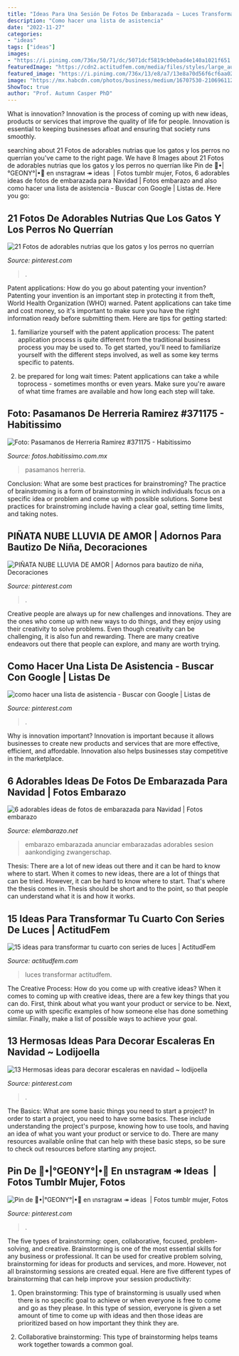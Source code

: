 ```yaml
---
title: "Ideas Para Una Sesión De Fotos De Embarazada ~ Luces Transformar Actitudfem"
description: "Como hacer una lista de asistencia"
date: "2022-11-27"
categories:
- "ideas"
tags: ["ideas"]
images:
- "https://i.pinimg.com/736x/50/71/dc/5071dcf5819cb0ebad4e140a1021f651.jpg"
featuredImage: "https://cdn2.actitudfem.com/media/files/styles/large_auto/public/images/2019/04/decorar-con-series-de-luces.jpg"
featured_image: "https://i.pinimg.com/736x/13/e8/a7/13e8a70d56f6cf6aa022a144b2b74332.jpg"
image: "https://mx.habcdn.com/photos/business/medium/16707530-210696112668868-1412863728842177852-o-371175.jpg"
ShowToc: true
author: "Prof. Autumn Casper PhD"
---
```



What is innovation?
Innovation is the process of coming up with new ideas, products or services that improve the quality of life for people. Innovation is essential to keeping businesses afloat and ensuring that society runs smoothly.

	

		
searching about 21 Fotos de adorables nutrias que los gatos y los perros no querrían you've came to the right page. We have 8 Images about 21 Fotos de adorables nutrias que los gatos y los perros no querrían like Pin de 🧠•|°GEONY°|•🧠 en ιnѕтagraм ↠ ideas ️ | Fotos tumblr mujer, Fotos, 6 adorables ideas de fotos de embarazada para Navidad | Fotos embarazo and also como hacer una lista de asistencia - Buscar con Google | Listas de. Here you go:
		
    
## 21 Fotos De Adorables Nutrias Que Los Gatos Y Los Perros No Querrían

<img loading=lazy src="https://i.pinimg.com/736x/b7/73/fe/b773fedf280a38a314cea5db5918147a.jpg" onerror="this.onerror=null;this.src='https://tse3.mm.bing.net/th?id=OIP.-A0N72DZIjYfoqJOMFwtXQHaKj&amp;pid=15.1';" alt="21 Fotos de adorables nutrias que los gatos y los perros no querrían">

_Source: pinterest.com_

>. 

	

Patent applications: How do you go about patenting your invention?
Patenting your invention is an important step in protecting it from theft, World Health Organization (WHO) warned. Patent applications can take time and cost money, so it's important to make sure you have the right information ready before submitting them. Here are tips for getting started:
1. familiarize yourself with the patent application process: The patent application process is quite different from the traditional business process you may be used to. To get started, you'll need to familiarize yourself with the different steps involved, as well as some key terms specific to patents.



2. be prepared for long wait times: Patent applications can take a while toprocess - sometimes months or even years. Make sure you're aware of what time frames are available and how long each step will take.



    
## Foto: Pasamanos De Herreria Ramirez #371175 - Habitissimo

<img loading=lazy src="https://mx.habcdn.com/photos/business/medium/16707530-210696112668868-1412863728842177852-o-371175.jpg" onerror="this.onerror=null;this.src='https://tse3.mm.bing.net/th?id=OIP.ZQodyy1HGQdFlgnJM9doAgAAAA&amp;pid=15.1';" alt="Foto: Pasamanos de Herreria Ramirez #371175 - Habitissimo">

_Source: fotos.habitissimo.com.mx_

>pasamanos herreria. 

	

Conclusion: What are some best practices for brainstroming?
The practice of brainstroming is a form of brainstorming in which individuals focus on a specific idea or problem and come up with possible solutions. Some best practices for brainstroming include having a clear goal, setting time limits, and taking notes.

    
## PIÑATA NUBE LLUVIA DE AMOR | Adornos Para Bautizo De Niña, Decoraciones

<img loading=lazy src="https://i.pinimg.com/736x/32/09/02/3209025c8379e14b1c52edd06cee27a0.jpg" onerror="this.onerror=null;this.src='https://tse3.mm.bing.net/th?id=OIP.u-Iqj6Db7tzviffrRNK72gHaKG&amp;pid=15.1';" alt="PIÑATA NUBE LLUVIA DE AMOR | Adornos para bautizo de niña, Decoraciones">

_Source: pinterest.com_

>. 

	

Creative people are always up for new challenges and innovations. They are the ones who come up with new ways to do things, and they enjoy using their creativity to solve problems. Even though creativity can be challenging, it is also fun and rewarding. There are many creative endeavors out there that people can explore, and many are worth trying.

    
## Como Hacer Una Lista De Asistencia - Buscar Con Google | Listas De

<img loading=lazy src="https://i.pinimg.com/736x/1f/12/1e/1f121e6bcbbd8ee6047e96bfbfc46d15.jpg" onerror="this.onerror=null;this.src='https://tse4.mm.bing.net/th?id=OIP.e-kIQy08vnHm00NB6LYgAAHaJ4&amp;pid=15.1';" alt="como hacer una lista de asistencia - Buscar con Google | Listas de">

_Source: pinterest.com_

>. 

	

Why is innovation important?
Innovation is important because it allows businesses to create new products and services that are more effective, efficient, and affordable. Innovation also helps businesses stay competitive in the marketplace.

    
## 6 Adorables Ideas De Fotos De Embarazada Para Navidad | Fotos Embarazo

<img loading=lazy src="https://elembarazo.net/wp-content/uploads/2017/12/mejores-ideas-fotos-embarazada-navidad.jpg" onerror="this.onerror=null;this.src='https://tse1.mm.bing.net/th?id=OIP.FwT6vHFIAE-zrbTzCIs5XwHaLG&amp;pid=15.1';" alt="6 adorables ideas de fotos de embarazada para Navidad | Fotos embarazo">

_Source: elembarazo.net_

>embarazo embarazada anunciar embarazadas adorables sesion aankondiging zwangerschap. 

	

Thesis: There are a lot of new ideas out there and it can be hard to know where to start.
When it comes to new ideas, there are a lot of things that can be tried. However, it can be hard to know where to start. That's where the thesis comes in. Thesis should be short and to the point, so that people can understand what it is and how it works.

    
## 15 Ideas Para Transformar Tu Cuarto Con Series De Luces | ActitudFem

<img loading=lazy src="https://cdn2.actitudfem.com/media/files/styles/large_auto/public/images/2019/04/decorar-con-series-de-luces.jpg" onerror="this.onerror=null;this.src='https://tse2.mm.bing.net/th?id=OIP.LyQU579l3LP0sxW6wJwXWAHaFj&amp;pid=15.1';" alt="15 ideas para transformar tu cuarto con series de luces | ActitudFem">

_Source: actitudfem.com_

>luces transformar actitudfem. 

	

The Creative Process: How do you come up with creative ideas?
When it comes to coming up with creative ideas, there are a few key things that you can do. First, think about what you want your product or service to be. Next, come up with specific examples of how someone else has done something similar. Finally, make a list of possible ways to achieve your goal.

    
## 13 Hermosas Ideas Para Decorar Escaleras En Navidad ~ Lodijoella

<img loading=lazy src="https://i.pinimg.com/736x/50/71/dc/5071dcf5819cb0ebad4e140a1021f651.jpg" onerror="this.onerror=null;this.src='https://tse1.mm.bing.net/th?id=OIP.5feISq004XdmD6WPBwE5-wAAAA&amp;pid=15.1';" alt="13 Hermosas ideas para decorar escaleras en navidad ~ lodijoella">

_Source: pinterest.com_

>. 

	

The Basics: What are some basic things you need to start a project?
In order to start a project, you need to have some basics. These include understanding the project's purpose, knowing how to use tools, and having an idea of what you want your product or service to do. There are many resources available online that can help with these basic steps, so be sure to check out resources before starting any project.

    
## Pin De 🧠•|°GEONY°|•🧠 En ιnѕтagraм ↠ Ideas ️ | Fotos Tumblr Mujer, Fotos

<img loading=lazy src="https://i.pinimg.com/736x/13/e8/a7/13e8a70d56f6cf6aa022a144b2b74332.jpg" onerror="this.onerror=null;this.src='https://tse2.mm.bing.net/th?id=OIP.IQyuPPlNJYcb-Fz05zRkaQHaNK&amp;pid=15.1';" alt="Pin de 🧠•|°GEONY°|•🧠 en ιnѕтagraм ↠ ideas ️ | Fotos tumblr mujer, Fotos">

_Source: pinterest.com_

>. 

	

The five types of brainstorming: open, collaborative, focused, problem-solving, and creative.
Brainstorming is one of the most essential skills for any business or professional. It can be used for creative problem solving, brainstorming for ideas for products and services, and more. However, not all brainstorming sessions are created equal. Here are five different types of brainstorming that can help improve your session productivity: 
1. Open brainstorming: This type of brainstorming is usually used when there is no specific goal to achieve or when everyone is free to come and go as they please. In this type of session, everyone is given a set amount of time to come up with ideas and then those ideas are prioritized based on how important they think they are.

2. Collaborative brainstorming: This type of brainstorming helps teams work together towards a common goal.

